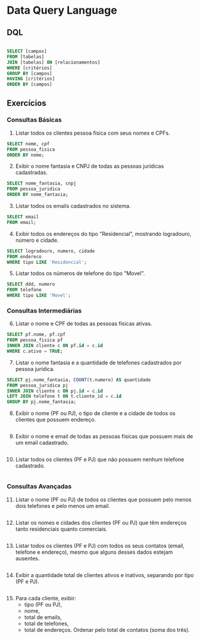 # Data Query Language

## DQL

```sql

SELECT [campos]
FROM [tabelas]
JOIN [tabelas] ON [relacionamentos]
WHERE [critérios]
GROUP BY [campos]
HAVING [critérios]
ORDER BY [campos]

```

## Exercícios

### Consultas Básicas

1. Listar todos os clientes pessoa física com seus nomes e CPFs.
```sql
SELECT nome, cpf
FROM pessoa_fisica
ORDER BY nome;
```

2. Exibir o nome fantasia e CNPJ de todas as pessoas jurídicas cadastradas.
```sql
SELECT nome_fantasia, cnpj
FROM pessoa_juridica
ORDER BY nome_fantasia;
```

3. Listar todos os emails cadastrados no sistema.
```sql
SELECT email
FROM email;

```

4. Exibir todos os endereços do tipo "Residencial", mostrando logradouro, número e cidade.
```sql
SELECT logradouro, numero, cidade
FROM endereco
WHERE tipo LIKE 'Residencial';
```

5. Listar todos os números de telefone do tipo "Movel".
```sql
SELECT ddd, numero
FROM telefone
WHERE tipo LIKE 'Movel';
```



###  Consultas Intermediárias

6. Listar o nome e CPF de todas as pessoas físicas ativas.
```sql
SELECT pf.nome, pf.cpf
FROM pessoa_fisica pf
INNER JOIN cliente c ON pf.id = c.id
WHERE c.ativo = TRUE;
```

7. Listar o nome fantasia e a quantidade de telefones cadastrados por pessoa jurídica.
```sql
SELECT pj.nome_fantasia, COUNT(t.numero) AS quantidade
FROM pessoa_juridica pj
INNER JOIN cliente c ON pj.id = c.id
LEFT JOIN telefone t ON t.cliente_id = c.id
GROUP BY pj.nome_fantasia;
```

8. Exibir o nome (PF ou PJ), o tipo de cliente e a cidade de todos os clientes que possuem endereço.
```sql

```

9. Exibir o nome e email de todas as pessoas físicas que possuem mais de um email cadastrado.
```sql

```

10. Listar todos os clientes (PF e PJ) que não possuem nenhum telefone cadastrado.
```sql

```



###  Consultas Avançadas

11. Listar o nome (PF ou PJ) de todos os clientes que possuem pelo menos dois telefones e pelo menos um email.
```sql

```

12. Listar os nomes e cidades dos clientes (PF ou PJ) que têm endereços tanto residenciais quanto comerciais.
```sql

```

13. Listar todos os clientes (PF e PJ) com todos os seus contatos (email, telefone e endereço), mesmo que alguns desses dados estejam ausentes.
```sql

```

14. Exibir a quantidade total de clientes ativos e inativos, separando por tipo (PF e PJ).
```sql

```

15. Para cada cliente, exibir:
    - tipo (PF ou PJ),
    - nome,
    - total de emails,
    - total de telefones,
    - total de endereços.
    Ordenar pelo total de contatos (soma dos três).
```sql

```

